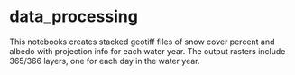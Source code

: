 # data_processing

This notebooks creates stacked geotiff files of snow cover percent and albedo with projection info for each water year. 
The output rasters include 365/366 layers, one for each day in the water year.
